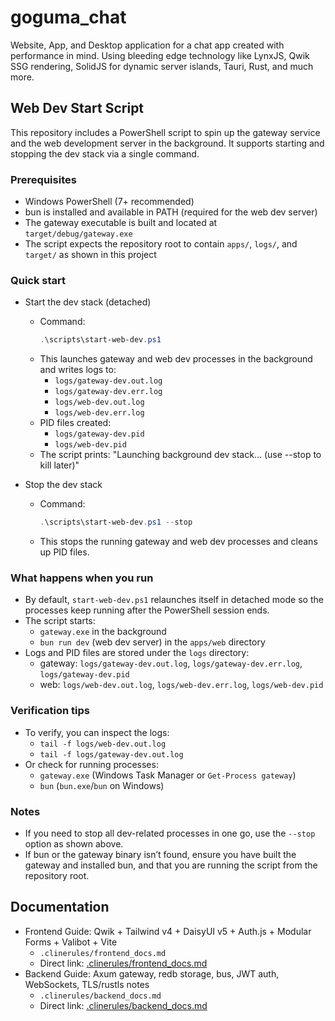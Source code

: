# goguma_chat

Website, App, and Desktop application for a chat app created with performance in mind. Using bleeding edge technology like LynxJS, Qwik SSG rendering, SolidJS for dynamic server islands, Tauri, Rust, and much more.

## Web Dev Start Script

This repository includes a PowerShell script to spin up the gateway service and the web development server in the background. It supports starting and stopping the dev stack via a single command.

### Prerequisites

- Windows PowerShell (7+ recommended)
- bun is installed and available in PATH (required for the web dev server)
- The gateway executable is built and located at `target/debug/gateway.exe`
- The script expects the repository root to contain `apps/`, `logs/`, and `target/` as shown in this project

### Quick start

- Start the dev stack (detached)
  - Command:
    ```powershell
    .\scripts\start-web-dev.ps1
    ```
  - This launches gateway and web dev processes in the background and writes logs to:
    - `logs/gateway-dev.out.log`
    - `logs/gateway-dev.err.log`
    - `logs/web-dev.out.log`
    - `logs/web-dev.err.log`
  - PID files created:
    - `logs/gateway-dev.pid`
    - `logs/web-dev.pid`
  - The script prints: "Launching background dev stack… (use --stop to kill later)"

- Stop the dev stack
  - Command:
    ```powershell
    .\scripts\start-web-dev.ps1 --stop
    ```
  - This stops the running gateway and web dev processes and cleans up PID files.

### What happens when you run

- By default, `start-web-dev.ps1` relaunches itself in detached mode so the processes keep running after the PowerShell session ends.
- The script starts:
  - `gateway.exe` in the background
  - `bun run dev` (web dev server) in the `apps/web` directory
- Logs and PID files are stored under the `logs` directory:
  - gateway: `logs/gateway-dev.out.log`, `logs/gateway-dev.err.log`, `logs/gateway-dev.pid`
  - web: `logs/web-dev.out.log`, `logs/web-dev.err.log`, `logs/web-dev.pid`

### Verification tips

- To verify, you can inspect the logs:
  - `tail -f logs/web-dev.out.log`
  - `tail -f logs/gateway-dev.out.log`
- Or check for running processes:
  - `gateway.exe` (Windows Task Manager or `Get-Process gateway`)
  - `bun` (`bun.exe`/`bun` on Windows)

### Notes

- If you need to stop all dev-related processes in one go, use the `--stop` option as shown above.
- If bun or the gateway binary isn’t found, ensure you have built the gateway and installed bun, and that you are running the script from the repository root.

## Documentation

- Frontend Guide: Qwik + Tailwind v4 + DaisyUI v5 + Auth.js + Modular Forms + Valibot + Vite
  - `.clinerules/frontend_docs.md`
  - Direct link: [.clinerules/frontend_docs.md](.clinerules/frontend_docs.md)
- Backend Guide: Axum gateway, redb storage, bus, JWT auth, WebSockets, TLS/rustls notes
  - `.clinerules/backend_docs.md`
  - Direct link: [.clinerules/backend_docs.md](.clinerules/backend_docs.md)
